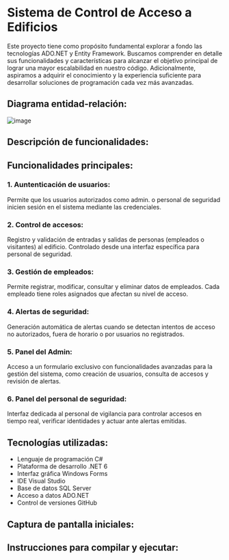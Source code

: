 # Sistema de Control de Acceso a Edificios
Este proyecto tiene como propósito fundamental explorar a fondo las tecnologías ADO.NET y Entity Framework. Buscamos comprender en detalle sus funcionalidades y características para alcanzar el objetivo principal de lograr una mayor escalabilidad en nuestro código. Adicionalmente, aspiramos a adquirir el conocimiento y la experiencia suficiente para desarrollar soluciones de programación cada vez más avanzadas.

## Diagrama entidad-relación:
![image](https://github.com/user-attachments/assets/47f5c6a0-896b-4bbf-95d1-fb068bda9ddd)

## Descripción de funcionalidades:

## Funcionalidades principales:
### 1. Auntenticación de usuarios:
Permite que los usuarios autorizados como admin. o personal de seguridad inicien sesión en el sistema mediante las credenciales.

### 2. Control de accesos:
Registro y validación de entradas y salidas de personas (empleados o visitantes) al edificio. Controlado desde una interfaz específica para personal de seguridad.

### 3. Gestión de empleados:
Permite registrar, modificar, consultar y eliminar datos de empleados. Cada empleado tiene roles asignados que afectan su nivel de acceso.

### 4. Alertas de seguridad:
Generación automática de alertas cuando se detectan intentos de acceso no autorizados, fuera de horario o por usuarios no registrados.

### 5. Panel del Admin:
Acceso a un formulario exclusivo con funcionalidades avanzadas para la gestión del sistema, como creación de usuarios, consulta de accesos y revisión de alertas.

### 6. Panel del personal de seguridad:
Interfaz dedicada al personal de vigilancia para controlar accesos en tiempo real, verificar identidades y actuar ante alertas emitidas.


## Tecnologías utilizadas:
- Lenguaje de programación C#
- Plataforma de desarrollo .NET 6
- Interfaz gráfica Windows Forms
- IDE Visual Studio
- Base de datos SQL Server
- Acceso a datos ADO.NET
- Control de versiones GitHub

## Captura de pantalla iniciales:


## Instrucciones para compilar y ejecutar:

